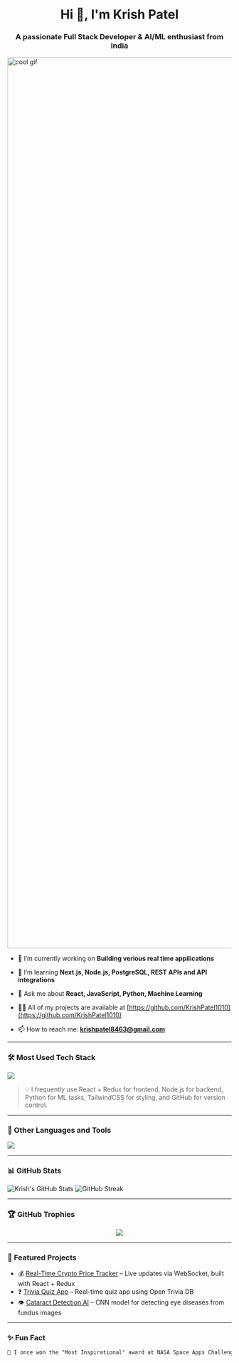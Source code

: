 <h1 align="center">Hi 👋, I'm Krish Patel</h1>
<h3 align="center">A passionate Full Stack Developer & AI/ML enthusiast from India</h3>

<p align="left"> 
  <img src="https://i.redd.it/2ol37jbas6se1.gif" alt="cool gif" width="2000"/>
</p>


- 🔭 I’m currently working on **Building verious real time appilications**

- 🌱 I’m learning **Next.js, Node.js, PostgreSQL, REST APIs and API integrations**

- 💬 Ask me about **React, JavaScript, Python, Machine Learning**

- 👨‍💻 All of my projects are available at [https://github.com/KrishPatel1010](https://github.com/KrishPatel1010)

- 📫 How to reach me: **krishpatel8463@gmail.com**

---

### 🛠️ Most Used Tech Stack

<p align="left">
  <img src="https://skillicons.dev/icons?i=react,redux,js,python,html,css,tailwind,github,git,vercel,firebase,mysql" />
</p>

> 💡 I frequently use React + Redux for frontend, Node.js for backend, Python for ML tasks, TailwindCSS for styling, and GitHub for version control.

---

### 🧰 Other Languages and Tools

<p align="left">
  <img src="https://skillicons.dev/icons?i=ts,nextjs,nodejs,postgres,java,cpp,vscode,figma" />
</p>

---

### 📊 GitHub Stats
<p>
  <img src="https://github-readme-stats.vercel.app/api?username=KrishPatel1010&show_icons=true&theme=radical" alt="Krish's GitHub Stats" />
  <img src="https://streak-stats.demolab.com/?user=KrishPatel1010&theme=radical" alt="GitHub Streak" />
</p>


---

### 🏆 GitHub Trophies
<p align="center">
  <img src="https://github-profile-trophy.vercel.app/?username=KrishPatel1010&theme=radical&column=7" />
</p>

---

### 📌 Featured Projects

- 💰 [Real-Time Crypto Price Tracker](https://github.com/KrishPatel1010/) – Live updates via WebSocket, built with React + Redux
- ❓ [Trivia Quiz App](https://github.com/KrishPatel1010/TriviaQuizApp) – Real-time quiz app using Open Trivia DB
- 👁️ [Cataract Detection AI](https://github.com/KrishPatel1010/) – CNN model for detecting eye diseases from fundus images

---

### ✨ Fun Fact
```txt
🌌 I once won the "Most Inspirational" award at NASA Space Apps Challenge!
